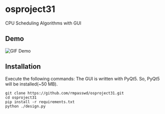 # osproject31
CPU Scheduling Algorithms with GUI

## Demo
![GIF Demo]( https://github.com/rmpasswd/rmpasswd/blob/main/osproject31.demo.gif)

## Installation

Execute the following commands:
The GUI is written with PyQt5. So, PyQt5 will be installed(~50 MB). 
```
git clone https://github.com/rmpasswd/osproject31.git
cd osproject31
pip install -r requirements.txt
python ./design.py
```
